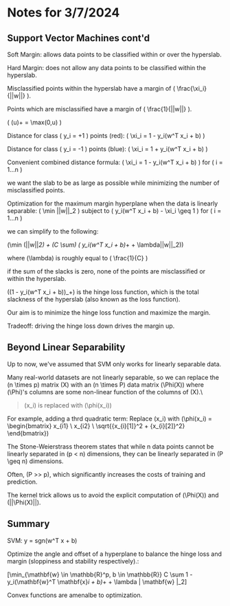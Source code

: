 # Notes for 3/7/2024

## Support Vector Machines cont'd

Soft Margin: allows data points to be classified within or over the hyperslab.

Hard Margin: does not allow any data points to be classified within the hyperslab.

Misclassified points within the hyperslab have a margin of \( \frac{\xi_i}{||w||} \).

Points which are misclassified have a margin of \( \frac{1}{||w||} \).

\( (u)+ = \max(0,u) \)

Distance for class \( y_i = +1 \) points (red):
\( \xi_i = 1 - y_i(w^T x_i + b) \)

Distance for class \( y_i = -1 \) points (blue):
\( \xi_i = 1 + y_i(w^T x_i + b) \)

Convenient combined distance formula:
\( \xi_i = 1 - y_i(w^T x_i + b) \) for \( i = 1...n \)

we want the slab to be as large as possible while minimizing the number of misclassified points.

Optimization for the maximum margin hyperplane when the data is linearly separable: 
\( \min ||w||_2 \) subject to \( y_i(w^T x_i + b) - \xi_i \geq 1 \) for \( i = 1...n \)

we can simplify to the following:

\(\min (||w||_2\) + \(C \sum\) \( y_i(w^T x_i + b)_+ + \lambda||w||_2)\)

where \(\lambda\) is roughly equal to \( \frac{1}{C} \)

if the sum of the slacks is zero, none of the points are misclassified or within the hyperslab.

\((1 - y_i(w^T x_i + b))_+\) is the hinge loss function, which is the total slackness of the hyperslab (also known as the loss function).

Our aim is to minimize the hinge loss function and maximize the margin.

Tradeoff: driving the hinge loss down drives the margin up.

## Beyond Linear Separability


Up to now, we've assumed that SVM only works for linearly separable data.

Many real-world datasets are not linearly separable, so we can replace the \(n \times p\) matrix \(X\) with an \(n \times P\) data matrix \(\Phi(X)\) where \(\Phi\)'s columns are some non-linear function of the columns of \(X\).\

>\(x_i\) is replaced with \(\phi(x_i)\)

For example, adding a thrd quadratic term:
Replace \(x_i\) with \(\phi(x_i) = \begin{bmatrix} x_{i1} \\ x_{i2} \\ \sqrt{{x_{i}[1]}^2 + {x_{i}[2]}^2} \end{bmatrix}\)

The Stone-Weierstrass theorem states that while n data points cannot be linearly separated in \(p < n\) dimensions, they can be linearly separated in \(P \geq n\) dimensions.

Often, \(P >> p\), which significantly increases the costs of training and prediction.

The kernel trick allows us to avoid the explicit computation of \(\Phi(X)\) and \(||\Phi(X)||\).


## Summary

SVM: y = sgn(w^T x + b)

Optimize the angle and offset of a hyperplane to balance the hinge loss and margin (sloppiness and stability respectively).:

\[\min_{\mathbf{w} \in \mathbb{R}^p, b \in \mathbb{R}} C \sum 1 - y_i(\mathbf{w}^T \mathbf{x}_i + b)_+ + \lambda \| \mathbf{w} \|_2\]



Convex functions are amenalbe to optimization.